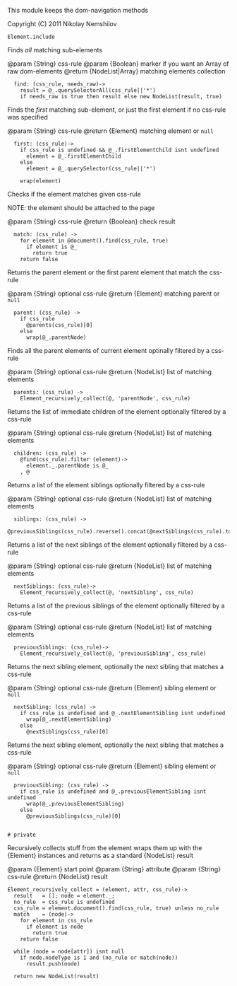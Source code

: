 This module keeps the dom-navigation methods

Copyright (C) 2011 Nikolay Nemshilov

```coffee-aside
Element.include
```

Finds _all_ matching sub-elements

@param {String} css-rule
@param {Boolean} marker if you want an Array of raw dom-elements
@return {NodeList|Array} matching elements collection

```coffee-aside
  find: (css_rule, needs_raw)->
    result = @_.querySelectorAll(css_rule||'*')
    if needs_raw is true then result else new NodeList(result, true)
```

Finds the _first_ matching sub-element, or just the first
element if no css-rule was specified

@param {String} css-rule
@return {Element} matching element or `null`

```coffee-aside
  first: (css_rule)->
    if css_rule is undefined && @_.firstElementChild isnt undefined
      element = @_.firstElementChild
    else
      element = @_.querySelector(css_rule||'*')

    wrap(element)
```

Checks if the element matches given css-rule

NOTE: the element should be attached to the page

@param {String} css-rule
@return {Boolean} check result

```coffee-aside
  match: (css_rule) ->
    for element in @document().find(css_rule, true)
      if element is @_
        return true
    return false
```

Returns the parent element or the first parent
element that match the css-rule

@param {String} optional css-rule
@return {Element} matching parent or `null`

```coffee-aside
  parent: (css_rule) ->
    if css_rule
      @parents(css_rule)[0]
    else
      wrap(@_.parentNode)
```

Finds all the parent elements of current element
optinally filtered by a css-rule

@param {String} optional css-rule
@return {NodeList} list of matching elements

```coffee-aside
  parents: (css_rule) ->
    Element_recursively_collect(@, 'parentNode', css_rule)
```

Returns the list of immediate children of the element
optionally filtered by a css-rule

@param {String} optional css-rule
@return {NodeList} list of matching elements

```coffee-aside
  children: (css_rule) ->
    @find(css_rule).filter (element)->
      element._.parentNode is @_
    , @
```

Returns a list of the element siblings
optionally filtered by a css-rule

@param {String} optional css-rule
@return {NodeList} list of matching elements

```coffee-aside
  siblings: (css_rule) ->
    @previousSiblings(css_rule).reverse().concat(@nextSiblings(css_rule).toArray())
```

Returns a list of the next siblings of the element
optionally filtered by a css-rule

@param {String} optional css-rule
@return {NodeList} list of matching elements

```coffee-aside
  nextSiblings: (css_rule)->
    Element_recursively_collect(@, 'nextSibling', css_rule)
```

Returns a list of the previous siblings of the element
optionally filtered by a css-rule

@param {String} optional css-rule
@return {NodeList} list of matching elements

```coffee-aside
  previousSiblings: (css_rule)->
    Element_recursively_collect(@, 'previousSibling', css_rule)
```

Returns the next sibling element, optionally
the next sibling that matches a css-rule

@param {String} optional css-rule
@return {Element} sibling element or `null`

```coffee-aside
  nextSibling: (css_rule) ->
    if css_rule is undefined and @_.nextElementSibling isnt undefined
      wrap(@_.nextElementSibling)
    else
      @nextSiblings(css_rule)[0]
```

Returns the next sibling element, optionally
the next sibling that matches a css-rule

@param {String} optional css-rule
@return {Element} sibling element or `null`

```coffee-aside
  previousSibling: (css_rule) ->
    if css_rule is undefined and @_.previousElementSibling isnt undefined
      wrap(@_.previousElementSibling)
    else
      @previousSiblings(css_rule)[0]


# private
```

Recursively collects stuff from the element
wraps them up with the {Element} instances
and returns as a standard {NodeList} result

@param {Element} start point
@param {String} attribute
@param {String} css-rule
@return {NodeList} result

```coffee-aside
Element_recursively_collect = (element, attr, css_rule)->
  result   = []; node = element._;
  no_rule  = css_rule is undefined
  css_rule = element.document().find(css_rule, true) unless no_rule
  match    = (node)->
    for element in css_rule
      if element is node
        return true
    return false

  while (node = node[attr]) isnt null
    if node.nodeType is 1 and (no_rule or match(node))
      result.push(node)

  return new NodeList(result)
```
